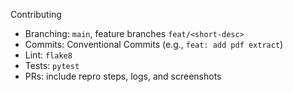 Contributing

- Branching: `main`, feature branches `feat/<short-desc>`
- Commits: Conventional Commits (e.g., `feat: add pdf extract`)
- Lint: `flake8`
- Tests: `pytest`
- PRs: include repro steps, logs, and screenshots

